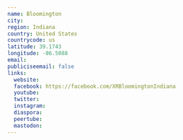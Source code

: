 ```yaml
---
name: Bloomington
city:
region: Indiana
country: United States
countrycode: us
latitude: 39.1743
longitude: -86.5088
email:
publiciseemail: false
links:
  website:
  facebook: https://facebook.com/XRBloomingtonIndiana
  youtube:
  twitter:
  instagram:
  diaspora:
  peertube:
  mastodon:
---
```

